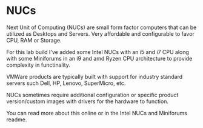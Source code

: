 <h1>NUCs</h1>
<p>Next Unit of Computing (NUCs) are small form factor computers that can be utilized as Desktops and Servers. Very affordable and configurable to favor CPU, RAM or Storage.
  
For this lab build I've added some Intel NUCs with an i5 and i7 CPU along with some Miniforums in an i9 and amd Ryzen CPU architecture to provide complexity in functinality.

VMWare products are typically built with support for industry standard servers such Dell, HP, Lenovo, SuperMicro, etc.

NUCs sometimes require additional configuration or specific product version/custom images with drivers for the hardware to function.

You can read more about this online or in the Intel NUCs and Miniforums readme.</p>
